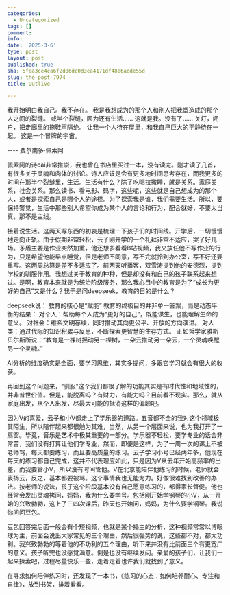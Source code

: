 ```yaml
---
categories:
  - Uncategorized
tags: []
comment: 
info: 
date: '2025-3-6'
type: post
layout: post
published: true
sha: 5fea3ce4ca6f2d06dc0d3ea4171df48e6adde55d
slug: the-post-7974
title: Outlive

---
```


我开始明白我自己。我不存在。
我是我想成为的那个人和别人把我塑造成的那个人之间的裂缝。
或半个裂缝，因为还有生活……
这就是我。没有了……
关灯，闭户，把走廊里的拖鞋声隔绝。
让我一个人待在屋里，和我自己巨大的平静待在一起。
这是一个冒牌的宇宙。

---- 费尔南多·佩索阿

佩索阿的诗cai非常推崇，我也曾在书店里买过一本，没有读完。刚才读了几首，有很多关于灵魂和肉体的讨论。诗人应该是会有更多地时间思考存在，而我更多的时间在那半个裂缝里，生活。生活有什么？除了吃喝拉撒睡，就是关系。家庭关系，社会关系。那么读书、看电影、码字，这些呢，这些就是自己想成为的那个人，或者是探索自己是哪个人的途径。为了探索我是谁，我们需要生活。所以，要保持警觉，生活中那些别人希望你成为某个人的言论和行为，配合就好，不要太当真，那不是主线。

接着说生活。这两天写东西的初衷是梳理一下孩子们的时间线。开学后，一切慢慢地走向正轨。由于假期非常轻松，云子刚开学的一个礼拜非常不适应，哭了好几场。矛盾主要是作业突然加重，他还想多看看B站视频，我又放任他不写作业的行为，只是希望他能早点睡觉，但是老师不同意，写不完就拎到办公室，写不好还要重写。这两周总算是差不多适应了。前两天听播客，双雪涛提到他的安德烈，提到学校的驯服作用。我想过关于教育的种种，但是却没有和自己的孩子联系起来想过。是啊，教育本来就是为统治阶级服务，那么我心目中的教育是为了“成长为更好的自己”又是什么？我于是问deepseek，教育的目的是什么？

deepseek说：
教育的核心是“赋能”
教育的终极目的并非单一答案，而是动态平衡的结果：
对个人：帮助每个人成为“更好的自己”，既能谋生，也能理解生命的意义。
对社会：维系文明存续，同时推动其向更公平、开放的方向演进。
对人类：通过代际的知识积累与反思，不断探索更智慧的生存方式。
正如哲学家雅斯贝尔斯所说：“教育是一棵树摇动另一棵树，一朵云推动另一朵云，一个灵魂唤醒另一个灵魂。”

AI分析的维度确实是全面，要学习思维，其实多提问，多跟它学习就会有很大的收获。

再回到这个问题来，“驯服”这个我们都很了解的功能其实是有时代性和地域性的，并非普世价值。但是，能脱离吗？有财力，有能力吗？目前看不现实。那么，就从家庭出发，从个人出发，尽最大可能的抵消这样的偏颇吧。

因为V的喜爱，云子和小V都走上了学乐器的道路。五音都不全的我对这个领域极其陌生，所以陪伴起来都很勉为其难，当然，从另一个层面来说，也为我打开了一扇窗。毕竟，音乐是艺术中极其重要的一部分。学乐器不轻松，要学专业的话会非常苦，我们没有打算让他们学专业，然而，即便是这样，为了一周一次的课上不被老师骂，每天都要练习，而且要高质量的练习。云子学习小号已经两年多，他现在每天的练习都自己完成，这并不代表理应如此，只是因为V从去年开始高频率的出差，而我要管小V，所以没有时间管他。V在北京能陪伴他练习的时候，老师就会表扬云，反之，基本都要被骂。这个事情我也无能为力。好像很难找到改善的办法。按老师的说法，孩子这个阶段基本没有自己愿意练习的，都得家长督促。他也经常会发出灵魂拷问，妈妈，我为什么要学号。包括刚开始学钢琴的小V，从一开始的兴致勃勃，这上了三四次课后，昨天也开始问，妈妈，为什么要学钢琴。我说你问问豆包。

豆包回答完后面一般会有个短视频，也就是某个播主的分析，这种视频常常以博眼球为主，前面会说出大家常见的三个理由，然后很强势的说，这些都不对，都太功利。我兴致勃勃的等着他的不功利的五个理由，听下来并没有比前面三个有更宽广的意义。孩子听完也没感觉满意。倒是也没有继续发问。亲爱的孩子们，让我们一起来探索吧，过程尽量快乐一些，走着走着也许我们就找到了意义。

在寻求如何陪伴练习时，还发现了一本书，《练习的心态：如何培养耐心、专注和自律》，放到书架，排着看看。

